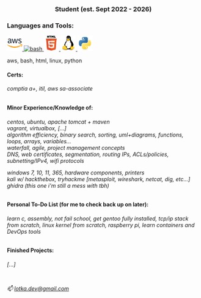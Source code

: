 


<h3 align="center">Student (est. Sept 2022 - 2026)</h3>

<p align="left">
</p>
<h3 align="left"> Languages and Tools:</h3>
<p align="left"> <a href="https://aws.amazon.com" target="_blank" rel="noreferrer"> <img src="https://raw.githubusercontent.com/devicons/devicon/master/icons/amazonwebservices/amazonwebservices-original-wordmark.svg" alt="aws" width="40" height="40"/> </a> <a href="https://www.gnu.org/software/bash/" target="_blank" rel="noreferrer"> <img src="https://www.vectorlogo.zone/logos/gnu_bash/gnu_bash-icon.svg" alt="bash" width="40" height="40"/> </a> <a href="https://www.w3.org/html/" target="_blank" rel="noreferrer"> <img src="https://raw.githubusercontent.com/devicons/devicon/master/icons/html5/html5-original-wordmark.svg" alt="html5" width="40" height="40"/> </a> <a href="https://www.linux.org/" target="_blank" rel="noreferrer"> <img src="https://raw.githubusercontent.com/devicons/devicon/master/icons/linux/linux-original.svg" alt="linux" width="40" height="40"/> </a> <a href="https://www.python.org" target="_blank" rel="noreferrer"> <img src="https://raw.githubusercontent.com/devicons/devicon/master/icons/python/python-original.svg" alt="python" width="40" height="40"/> </a> </p>
aws, bash, html, linux, python</p>


<!Doctype Html>  
<Html>     
<body>
  

  <h4>Certs: </br></h4>
  <h6>comptia a+, itil, aws sa-associate</h6>


</p>

  <h4>Minor Experience/Knowledge of:</h4><h6>
centos, ubuntu, apache tomcat + maven<br/>
vagrant, virtualbox, [...] <br/>
algorithm efficiency, binary search, sorting, uml+diagrams, functions, loops, arrays, variables...<br/>
waterfall, agile, project management concepts</br>
DNS, web certificates, segmentation, routing IPs, ACLs/policies, subnetting/IPv4, wifi protocols<br/>
</p>

windows 7, 10, 11, 365, hardware components, printers<br/>
kali w/ hackthebox, tryhackme [metasploit, wireshark, netcat, dig, etc...]</br>
ghidra (this one i'm still a mess with tbh)</br>
</h6>

</p>
<h4>Personal To-Do List (for me to check back up on later):</h4>
<h6>learn c, assembly, not fail school, get gentoo fully installed, tcp/ip stack from scratch, linux kernel from scratch, raspberry pi, learn containers and DevOps tools</br>
<h4>Finished Projects:</h4>
<h6>[...]</h6]
</h6>

  


</font>

</body>

</html>

</p></br></p>

📫 lotka.dev@gmail.com


<!---
l0tkaa/l0tkaa is a ✨ special ✨ repository because its `README.md` (this file) appears on your GitHub profile.
You can click the Preview link to take a look at your changes.
--->
